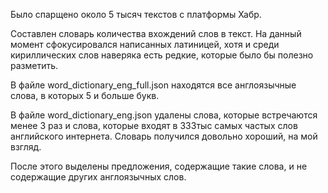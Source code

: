 Было спарщено около 5 тысяч текстов с платформы Хабр. 

Составлен словарь количества вхождений слов в текст. На данный момент сфокусировался написанных латиницей, хотя и среди кириллических слов наверяка есть редкие, которые было бы полезно разметить.

В файле word_dictionary_eng_full.json находятся все англоязычные слова, в которых 5 и больше букв.

В файле word_dictionary_eng.json удалены слова, которые встречаются менее 3 раз и слова, которые входят в 333тыс самых частых слов английского интернета. Словарь получился довольно хороший, на мой взгляд.

После этого выделены предложения, содержащие такие слова, и не содержащие других англоязычных слов.



